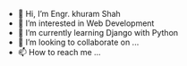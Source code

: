 - 👋 Hi, I’m Engr. khuram Shah
- 👀 I’m interested in Web Development
- 🌱 I’m currently learning Django with Python
- 💞️ I’m looking to collaborate on ...
- 📫 How to reach me ...

<!---
khuramshah99/khuramshah99 is a ✨ special ✨ repository because its `README.md` (this file) appears on your GitHub profile.
You can click the Preview link to take a look at your changes.
--->
